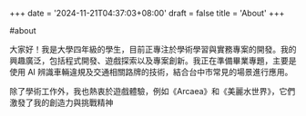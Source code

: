 +++
date = '2024-11-21T04:37:03+08:00'
draft = false
title = 'About'
+++

#about

大家好！我是大學四年級的學生，目前正專注於學術學習與實務專案的開發。我的興趣廣泛，包括程式開發、遊戲探索以及專案創新。我正在準備畢業專題，主要是使用 AI 辨識車輛違規及交通相關路牌的技術，結合台中市常見的場景進行應用。

除了學術工作外，我也熱衷於遊戲體驗，例如《Arcaea》和《美麗水世界》，它們激發了我的創造力與挑戰精神